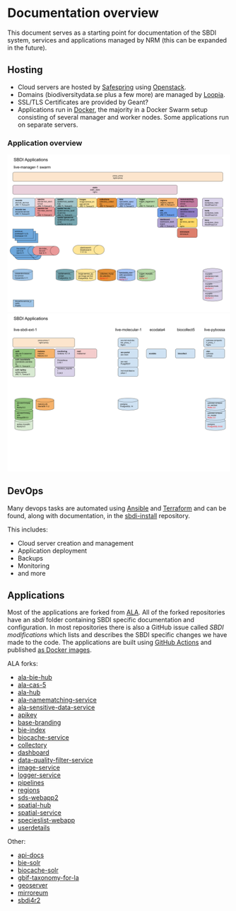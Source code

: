 # Documentation overview

This document serves as a starting point for documentation of the SBDI system, services and applications managed by NRM (this can be expanded in the future). 

## Hosting
- Cloud servers are hosted by [Safespring](https://dashboard.sto1.safespring.com/) using [Openstack](https://www.openstack.org/).
- Domains (biodiversitydata.se plus a few more) are managed by [Loopia](https://www.loopia.se/loggain/).
- SSL/TLS Certificates are provided by Geant?
- Applications run in [Docker](https://www.docker.com/), the majority in a Docker Swarm setup consisting of several manager and worker nodes. Some applications run on separate servers.

### Application overview
![SBDI Applications main](images/SBDI-Applications-main.png)
![SBDI Applications other](images/SBDI-Applications-other.png)


## DevOps
Many devops tasks are automated using [Ansible](https://www.ansible.com/) and [Terraform](https://www.terraform.io/) and can be found, along with documentation, in the [sbdi-install](https://github.com/biodiversitydata-se/sbdi-install) repository.

This includes:
- Cloud server creation and management
- Application deployment
- Backups
- Monitoring
- and more

## Applications
 Most of the applications are forked from [ALA](https://github.com/AtlasOfLivingAustralia/). All of the forked repositories have an *sbdi* folder containing SBDI specific documentation and configuration. In most repositories there is also a GitHub issue called *SBDI modifications* which lists and describes the SBDI specific changes we have made to the code. The applications are built using [GitHub Actions](https://docs.github.com/en/actions) and published [as Docker images](https://github.com/orgs/biodiversitydata-se/packages).

ALA forks:
- [ala-bie-hub](https://github.com/biodiversitydata-se/ala-bie-hub)
- [ala-cas-5](https://github.com/biodiversitydata-se/ala-cas-5)
- [ala-hub](https://github.com/biodiversitydata-se/ala-hub)
- [ala-namematching-service](https://github.com/biodiversitydata-se/ala-namematching-service)
- [ala-sensitive-data-service](https://github.com/biodiversitydata-se/ala-sensitive-data-service)
- [apikey](https://github.com/biodiversitydata-se/apikey)
- [base-branding](https://github.com/biodiversitydata-se/base-branding)
- [bie-index](https://github.com/biodiversitydata-se/bie-index)
- [biocache-service](https://github.com/biodiversitydata-se/biocache-service)
- [collectory](https://github.com/biodiversitydata-se/collectory)
- [dashboard](https://github.com/biodiversitydata-se/dashboard)
- [data-quality-filter-service](https://github.com/biodiversitydata-se/data-quality-filter-service)
- [image-service](https://github.com/biodiversitydata-se/image-service)
- [logger-service](https://github.com/biodiversitydata-se/logger-service)
- [pipelines](https://github.com/biodiversitydata-se/pipelines)
- [regions](https://github.com/biodiversitydata-se/regions)
- [sds-webapp2](https://github.com/biodiversitydata-se/sds-webapp2)
- [spatial-hub](https://github.com/biodiversitydata-se/spatial-hub)
- [spatial-service](https://github.com/biodiversitydata-se/spatial-service)
- [specieslist-webapp](https://github.com/biodiversitydata-se/specieslist-webapp)
- [userdetails](https://github.com/biodiversitydata-se/userdetails)

Other:
- [api-docs](https://github.com/biodiversitydata-se/api-docs)
- [bie-solr](https://github.com/biodiversitydata-se/bie-solr)
- [biocache-solr](https://github.com/biodiversitydata-se/biocache-solr)
- [gbif-taxonomy-for-la](https://github.com/biodiversitydata-se/gbif-taxonomy-for-la)
- [geoserver](https://github.com/biodiversitydata-se/geoserver)
- [mirroreum](https://github.com/biodiversitydata-se/mirroreum)
- [sbdi4r2](https://github.com/biodiversitydata-se/sbdi4r2)
